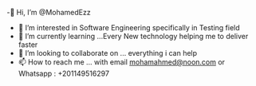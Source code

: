 -👋 Hi, I’m @MohamedEzz
- 👀 I’m interested in Software Engineering specifically in Testing field 
- 🌱 I’m currently learning ...Every New technology helping me to deliver faster 
- 💞️ I’m looking to collaborate on ... everything i can help 
- 📫 How to reach me ... with email mohamahmed@noon.com or Whatsapp : +201149516297

<!---
MohamedAhmedEzz/MohamedAhmedEzz is a ✨ special ✨ repository because its `README.md` (this file) appears on your GitHub profile.
You can click the Preview link to take a look at your changes.
--->
